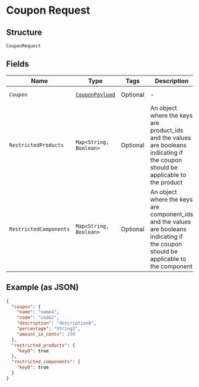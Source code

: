 
# Coupon Request

## Structure

`CouponRequest`

## Fields

| Name | Type | Tags | Description | Getter | Setter |
|  --- | --- | --- | --- | --- | --- |
| `Coupon` | [`CouponPayload`](../../doc/models/coupon-payload.md) | Optional | - | CouponPayload getCoupon() | setCoupon(CouponPayload coupon) |
| `RestrictedProducts` | `Map<String, Boolean>` | Optional | An object where the keys are product_ids and the values are booleans indicating if the coupon should be applicable to the product | Map<String, Boolean> getRestrictedProducts() | setRestrictedProducts(Map<String, Boolean> restrictedProducts) |
| `RestrictedComponents` | `Map<String, Boolean>` | Optional | An object where the keys are component_ids and the values are booleans indicating if the coupon should be applicable to the component | Map<String, Boolean> getRestrictedComponents() | setRestrictedComponents(Map<String, Boolean> restrictedComponents) |

## Example (as JSON)

```json
{
  "coupon": {
    "name": "name4",
    "code": "code2",
    "description": "description6",
    "percentage": "String3",
    "amount_in_cents": 230
  },
  "restricted_products": {
    "key0": true
  },
  "restricted_components": {
    "key0": true
  }
}
```

